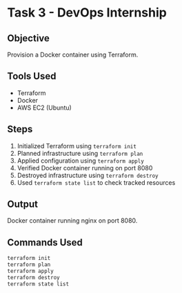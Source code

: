 # Task 3 - DevOps Internship

## Objective
Provision a Docker container using Terraform.

## Tools Used
- Terraform
- Docker
- AWS EC2 (Ubuntu)

## Steps
1. Initialized Terraform using `terraform init`
2. Planned infrastructure using `terraform plan`
3. Applied configuration using `terraform apply`
4. Verified Docker container running on port 8080
5. Destroyed infrastructure using `terraform destroy`
6. Used `terraform state list` to check tracked resources

## Output
Docker container running nginx on port 8080.

## Commands Used
```bash
terraform init
terraform plan
terraform apply
terraform destroy
terraform state list

